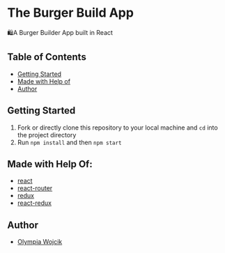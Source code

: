 # The Burger Build App

🛍A Burger Builder App built in React


## Table of Contents

- [Getting Started](#getting-started)
- [Made with Help of](#made-with-help-of)
- [Author](#author)

## Getting Started

1. Fork or directly clone this repository to your local machine and `cd` into the project directory
3. Run `npm install` and then `npm start`


## Made with Help Of:
- [react](https://reactjs.org/)
- [react-router](https://reacttraining.com/react-router/web/guides/quick-start)
- [redux](https://redux.js.org/)
- [react-redux](https://react-redux.js.org/)


## Author

- [Olympia Wojcik](https://github.com/olympiawoj)
